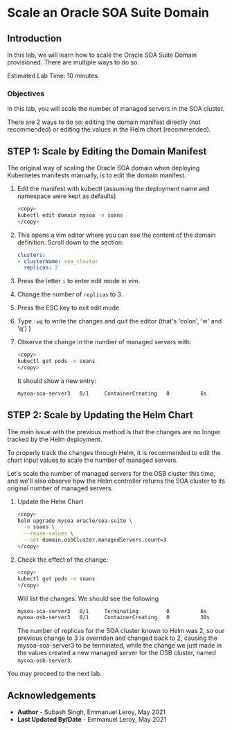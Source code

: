 # Scale an Oracle SOA Suite Domain

## Introduction

In this lab, we will learn how to scale the Oracle SOA Suite Domain provisioned. There are multiple ways to do so.

Estimated Lab Time: 10 minutes.

### Objectives

In this lab, you will scale the number of managed servers in the SOA cluster.

There are 2 ways to do so: editing the domain manifest directly (not recommended) or editing the values in the Helm chart (recommended).

## **STEP 1:** Scale by Editing the Domain Manifest

The original way of scaling the Oracle SOA domain when deploying Kubernetes manifests manually, is to edit the domain manifest.

1. Edit the manifest with kubectl (assuming the deployment name and namespace were kept as defaults)

    ```bash
    <copy>
    kubectl edit domain mysoa -n soans
    </copy>
    ```

2. This opens a vim editor where you can see the content of the domain definition. Scroll down to the section:

    ```yaml
    clusters:
    - clusterName: soa_cluster
      replicas: 2
    ```

3. Press the letter `i` to enter edit mode in vim.

4. Change the number of `replicas` to 3.

5. Press the ESC key to exit edit mode

6. Type `:wq` to write the changes and quit the editor (that's 'colon', 'w' and 'q') )

7. Observe the change in the number of managed servers with:

    ```bash
    <copy>
    kubectl get pods -n soans
    </copy>
    ```

    It should show a new entry:

    ```bash
    mysoa-soa-server3   0/1     ContainerCreating   0          6s      <none>      10.0.10.56    <none>           <none>
    ```

## **STEP 2:** Scale by Updating the Helm Chart

The main issue with the previous method is that the changes are no longer tracked by the Helm deployment.

To properly track the changes through Helm, it is recommended to edit the chart input values to scale the number of managed servers.

Let's scale the number of managed servers for the OSB cluster this time, and we'll also observe how the Helm controller returns the SOA cluster to its original number of managed servers.

1. Update the Helm Chart

    ```bash
    <copy>
    helm upgrade mysoa oracle/soa-suite \
      -n soans \
      --reuse-values \
      --set domain.osbCluster.managedServers.count=3
    </copy>
    ```

2. Check the effect of the change:

    ```bash
    <copy>
    kubectl get pods -n soans
    </copy>
    ```

    Will list the changes. We should see the following 

    ```bash
    mysoa-soa-server3   0/1     Terminating         0          6s      <none>      10.0.10.56    <none>           <none>
    mysoa-osb-server3   0/1     ContainerCreating   0          30s     10.1.0.134   10.0.10.56    <none>           <none>
    ```

    The number of replicas for the SOA cluster known to Helm was 2, so our previous change to 3 is overriden and changed back to 2, causing the mysoa-soa-server3 to be terminated, while the change we just made in the values created a new managed server for the OSB cluster, named `mysoa-osb-server3`.

You may proceed to the next lab.

## Acknowledgements
 - **Author** - Subash Singh, Emmanuel Leroy, May 2021
 - **Last Updated By/Date** - Emmanuel Leroy, May 2021
